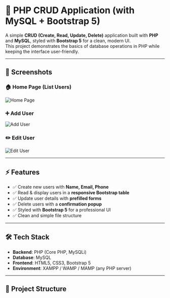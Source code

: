 # 🚀 PHP CRUD Application (with MySQL + Bootstrap 5)

A simple **CRUD (Create, Read, Update, Delete)** application built with **PHP** and **MySQL**, styled with **Bootstrap 5** for a clean, modern UI.  
This project demonstrates the basics of database operations in PHP while keeping the interface user-friendly.

---

## 📸 Screenshots

### 🏠 Home Page (List Users)
![Home Page](image/img1.png)

### ➕ Add User
![Add User](image/img2.png)

### ✏️ Edit User
![Edit User](image/img2.png)

---

## ⚡ Features
- ✅ Create new users with **Name, Email, Phone**  
- ✅ Read & display users in a **responsive Bootstrap table**  
- ✅ Update user details with **prefilled forms**  
- ✅ Delete users with a **confirmation popup**  
- ✅ Styled with **Bootstrap 5** for a professional UI  
- ✅ Clean and simple file structure  

---

## 🛠️ Tech Stack
- **Backend**: PHP (Core PHP, MySQLi)
- **Database**: MySQL
- **Frontend**: HTML5, CSS3, Bootstrap 5
- **Environment**: XAMPP / WAMP / MAMP (any PHP server)

---

## 📂 Project Structure

